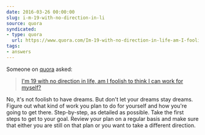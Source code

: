 ```yaml
---
date: 2016-03-26 00:00:00
slug: i-m-19-with-no-direction-in-li
source: quora
syndicated:
- type: quora
  url: https://www.quora.com/Im-19-with-no-direction-in-life-am-I-foolish-to-think-I-can-work-for-myself/answer/Roy-Tang
tags:
- answers
---
```


Someone on [quora](https://quora.com) asked:

> [I'm 19 with no direction in life, am I foolish to think I can work for myself?](https://www.quora.com/Im-19-with-no-direction-in-life-am-I-foolish-to-think-I-can-work-for-myself/answer/Roy-Tang)


No, it's not foolish to have dreams. But don't let your dreams stay dreams. Figure out what kind of work you plan to do for yourself and how you're going to get there. Step-by-step, as detailed as possible. Take the first steps to get to your goal. Review your plan on a regular basis and make sure that either you are still on that plan or you want to take a different direction.